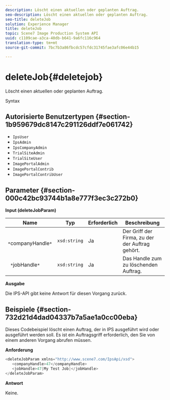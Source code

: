 ```yaml
---
description: Löscht einen aktuellen oder geplanten Auftrag.
seo-description: Löscht einen aktuellen oder geplanten Auftrag.
seo-title: deleteJob
solution: Experience Manager
title: deleteJob
topic: Scene7 Image Production System API
uuid: c1109cae-a3ca-40db-b641-9a6fc116c964
translation-type: tm+mt
source-git-commit: 7bc7b3a86fbcdc57cfdc31745fae3afc06e44b15

---
```



# deleteJob{#deletejob}

Löscht einen aktuellen oder geplanten Auftrag.

Syntax

## Autorisierte Benutzertypen {#section-1b959679dc8147c291126ddf7e061742}

* `IpsUser`
* `IpsAdmin`
* `IpsCompanyAdmin`
* `TrialSiteAdmin`
* `TrialSiteUser`
* `ImagePortalAdmin`
* `ImagePortalContrib`
* `ImagePortalContribUser`

## Parameter {#section-000c42bc93744b1a8e777f3ec3c272b0}

**Input (deleteJobParam)**

| Name | Typ | Erforderlich | Beschreibung |
|---|---|---|---|
| ` *`companyHandle`*` | `xsd:string` | Ja | Der Griff der Firma, zu der der Auftrag gehört. |
| ` *`jobHandle`*` | `xsd:string` | Ja | Das Handle zum zu löschenden Auftrag. |

**Ausgabe**

Die IPS-API gibt keine Antwort für diesen Vorgang zurück.

## Beispiele {#section-732d21d4dad04337b7a5ae1a0cc00eba}

Dieses Codebeispiel löscht einen Auftrag, der in IPS ausgeführt wird oder ausgeführt werden soll. Es ist ein Auftragsgriff erforderlich, den Sie von einem anderen Vorgang abrufen müssen.

**Anforderung**

```java
<deleteJobParam xmlns="http://www.scene7.com/IpsApi/xsd">
   <companyHandle>47</companyHandle>
   <jobHandle>47|My Test Job|</jobHandle>
</deleteJobParam>
```

**Antwort**

Keine.
